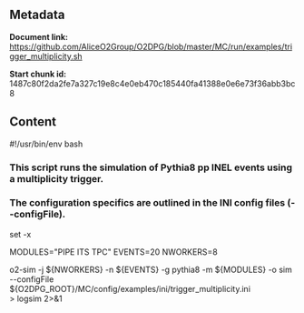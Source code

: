 ## Metadata

**Document link:** https://github.com/AliceO2Group/O2DPG/blob/master/MC/run/examples/trigger_multiplicity.sh

**Start chunk id:** 1487c80f2da2fe7a327c19e8c4e0eb470c185440fa41388e0e6e73f36abb3bc8

## Content

#!/usr/bin/env bash

### This script runs the simulation of Pythia8 pp INEL events using a multiplicity trigger.
### The configuration specifics are outlined in the INI config files (--configFile).

set -x

MODULES="PIPE ITS TPC"
EVENTS=20
NWORKERS=8

o2-sim -j ${NWORKERS} -n ${EVENTS} -g pythia8 -m ${MODULES} -o sim \
       --configFile ${O2DPG_ROOT}/MC/config/examples/ini/trigger_multiplicity.ini \
       > logsim 2>&1